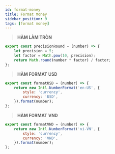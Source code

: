 ```yaml
---
id: format-money
title: Format Money
sidebar_position: 9
tags: [format money]
---
```


> **HÀM LÀM TRÒN**

```js
export const precisionRound = (number) => {
    let precision = 5;
    let factor = Math.pow(10, precision);
    return Math.round(number * factor) / factor;
};
```

> **HÀM FORMAT USD**

```js
export const formatUSD = (number) => {
    return new Intl.NumberFormat('en-US', {
        style: 'currency',
        currency: 'USD',
    }).format(number);
};
```

> **HÀM FORMAT VND**

```js
export const formatVND = (number) => {
    return new Intl.NumberFormat('vi-VN', {
        style: 'currency',
        currency: 'VND',
    }).format(number);
};
```

